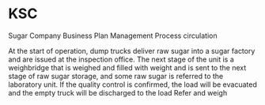 # KSC
Sugar Company Business Plan Management Process circulation

At the start of operation, dump trucks deliver raw sugar into a sugar factory and are issued at the inspection office.
The next stage of the unit is a weighbridge that is weighed and filled with weight and is sent to the next stage of raw sugar storage, and some raw sugar is referred to the laboratory unit. If the quality control is confirmed, the load will be evacuated and the empty truck will be discharged to the load Refer and weigh
